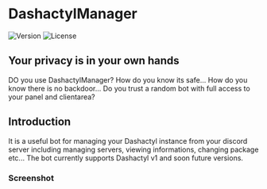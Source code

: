 # DashactylManager

![Version](https://img.shields.io/github/package-json/v/acktarcodes/DashactylManager?style=flat-square)
![License](https://img.shields.io/github/license/acktarcodes/DashactylManager?style=flat-square)

## Your privacy is in your own hands

DO you use DashactylManager? How do you know its safe... How do you know there is no backdoor... Do you trust a random bot with full access to your panel and clientarea?

## Introduction

 It is a useful bot for managing your Dashactyl instance from your discord server including managing servers, viewing informations, changing package etc... The bot currently supports Dashactyl v1 and soon future versions.

### Screenshot
